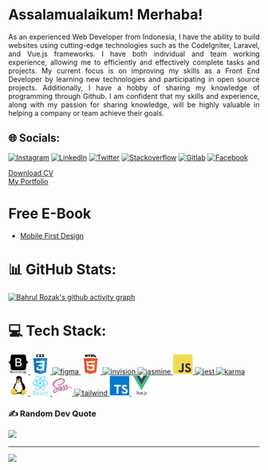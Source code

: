 <!-- [![An image of @bahrulrozak's Holopin badges, which is a link to view their full Holopin profile](https://holopin.me/bahrulrozak)](https://holopin.io/@bahrulrozak) -->

# Assalamualaikum! Merhaba!
<p align="justify">
As an experienced Web Developer from Indonesia, I have the ability to build websites using cutting-edge technologies such as the CodeIgniter, Laravel, and Vue.js frameworks. I have both individual and team working experience, allowing me to efficiently and effectively complete tasks and projects. My current focus is on improving my skills as a Front End Developer by learning new technologies and participating in open source projects. Additionally, I have a hobby of sharing my knowledge of programming through Github. I am confident that my skills and experience, along with my passion for sharing knowledge, will be highly valuable in helping a company or team achieve their goals.</p>

## 🌐 Socials:
[![Instagram](https://img.shields.io/badge/Instagram-%23E4405F.svg?logo=Instagram&logoColor=white)](https://instagram.com/rozak.dexamethasone)
[![LinkedIn](https://img.shields.io/badge/LinkedIn-%230077B5.svg?logo=linkedin&logoColor=white)](https://linkedin.com/in/bahrul-rozak) 
[![Twitter](https://img.shields.io/badge/Twitter-%231DA1F2.svg?logo=Twitter&logoColor=white)](https://twitter.com/bahrulrozak87)
[![Stackoverflow](https://img.shields.io/badge/Stackoverflow-%231DA1F2.svg?logo=Stackoverflow&logoColor=white)](https://stackoverflow.com/users/20835639/bahrul-rozak)
[![Gitlab](https://img.shields.io/badge/Gitlab-%231DA1F2.svg?logo=Gitlab&logoColor=white)](https://gitlab.com/bahrulrozak1453)
[![Facebook](https://img.shields.io/badge/Facebook-%231DA1F2.svg?logo=Facebook&logoColor=white)](https://www.facebook.com/people/Bahrul-Rozak/100089773847661/)

 [Download CV](https://my.indeed.com/p/bahrulr-ed2htea) <br>
 [My Portfolio](https://docs.google.com/presentation/d/1gOKeXDWruZheNRImX1sUfYGFyK9ZfyOlz9bVa5ojTRU/edit?usp=sharing)


# Free E-Book
- [Mobile First Design](https://www.researchgate.net/publication/366657605_Mobile_First_Approach_Guide?_sg=bBOtAlRj32erDgfLS32OVYzTsmT0iDntrHeC29hPnRUpbFEa9xBWkJIkrPn59RFo8uTrjFXhrjH1sUA)


# 📊 GitHub Stats:
[![Bahrul Rozak's github activity graph](https://github-readme-activity-graph.cyclic.app/graph?username=Bahrul-Rozak&theme=dracula)](https://github.com/Bahrul-Rozak)

# 💻 Tech Stack:
<p align="left"> <a href="https://getbootstrap.com" target="_blank" rel="noreferrer"> <img src="https://raw.githubusercontent.com/devicons/devicon/master/icons/bootstrap/bootstrap-plain-wordmark.svg" alt="bootstrap" width="40" height="40"/> </a> <a href="https://www.w3schools.com/css/" target="_blank" rel="noreferrer"> <img src="https://raw.githubusercontent.com/devicons/devicon/master/icons/css3/css3-original-wordmark.svg" alt="css3" width="40" height="40"/> </a> <a href="https://www.figma.com/" target="_blank" rel="noreferrer"> <img src="https://www.vectorlogo.zone/logos/figma/figma-icon.svg" alt="figma" width="40" height="40"/>  <a href="https://www.w3.org/html/" target="_blank" rel="noreferrer"> <img src="https://raw.githubusercontent.com/devicons/devicon/master/icons/html5/html5-original-wordmark.svg" alt="html5" width="40" height="40"/> </a> <a href="https://www.invisionapp.com/" target="_blank" rel="noreferrer"> <img src="https://www.vectorlogo.zone/logos/invisionapp/invisionapp-icon.svg" alt="invision" width="40" height="40"/> </a> <a href="https://jasmine.github.io/" target="_blank" rel="noreferrer"> <img src="https://www.vectorlogo.zone/logos/jasmine/jasmine-icon.svg" alt="jasmine" width="40" height="40"/> </a> <a href="https://developer.mozilla.org/en-US/docs/Web/JavaScript" target="_blank" rel="noreferrer"> <img src="https://raw.githubusercontent.com/devicons/devicon/master/icons/javascript/javascript-original.svg" alt="javascript" width="40" height="40"/> </a> <a href="https://jestjs.io" target="_blank" rel="noreferrer"> <img src="https://www.vectorlogo.zone/logos/jestjsio/jestjsio-icon.svg" alt="jest" width="40" height="40"/> </a> <a href="https://karma-runner.github.io/latest/index.html" target="_blank" rel="noreferrer"> <img src="https://raw.githubusercontent.com/detain/svg-logos/780f25886640cef088af994181646db2f6b1a3f8/svg/karma.svg" alt="karma" width="40" height="40"/> </a> <a href="https://www.linux.org/" target="_blank" rel="noreferrer"> <img src="https://raw.githubusercontent.com/devicons/devicon/master/icons/linux/linux-original.svg" alt="linux" width="40" height="40"/> </a>  <a href="https://reactjs.org/" target="_blank" rel="noreferrer"> <img src="https://raw.githubusercontent.com/devicons/devicon/master/icons/react/react-original-wordmark.svg" alt="react" width="40" height="40"/> </a> <a href="https://sass-lang.com" target="_blank" rel="noreferrer"> <img src="https://raw.githubusercontent.com/devicons/devicon/master/icons/sass/sass-original.svg" alt="sass" width="40" height="40"/> </a> <a href="https://tailwindcss.com/" target="_blank" rel="noreferrer"> <img src="https://www.vectorlogo.zone/logos/tailwindcss/tailwindcss-icon.svg" alt="tailwind" width="40" height="40"/> </a> <a href="https://www.typescriptlang.org/" target="_blank" rel="noreferrer"> <img src="https://raw.githubusercontent.com/devicons/devicon/master/icons/typescript/typescript-original.svg" alt="typescript" width="40" height="40"/> </a> <a href="https://vuejs.org/" target="_blank" rel="noreferrer"> <img src="https://raw.githubusercontent.com/devicons/devicon/master/icons/vuejs/vuejs-original-wordmark.svg" alt="vuejs" width="40" height="40"/> </a> </p>
 





### ✍️ Random Dev Quote
![](https://quotes-github-readme.vercel.app/api?type=horizontal&theme=tokyonight)

---
[![](https://visitcount.itsvg.in/api?id=Bahrul-Rozak&icon=0&color=0)](https://visitcount.itsvg.in)

<!-- Proudly created with GPRM ( https://gprm.itsvg.in ) -->
